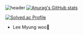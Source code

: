 ![header](https://capsule-render.vercel.app/api?type=cylinder&color=gradient&height=200&section=header&text=Welcome!%20&fontSize=90&TextBg=True&animation=fadeIn&fontcolor=ffffff&desc=Hi%20%I'm%20%20Fishphobia&descAlignY=75)
[![Anurag's GitHub stats](https://github-readme-stats.vercel.app/api?username=Fishphobiagg)](https://github.com/anuraghazra/github-readme-stats)

[![Solved.ac Profile](http://mazassumnida.wtf/api/v2/generate_badge?boj=fishphobia)](https://solved.ac/fishphobia/)


- Lee Myung woo👋

<!---
Fishphobiagg/Fishphobiagg is a ✨ special ✨ repository because its `README.md` (this file) appears on your GitHub profile.
You can click the Preview link to take a look at your changes.
--->
